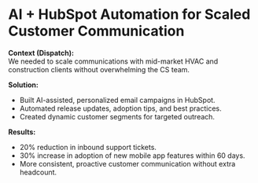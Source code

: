 # AI + HubSpot Automation for Scaled Customer Communication

**Context (Dispatch):**  
We needed to scale communications with mid-market HVAC and construction clients without overwhelming the CS team.  

**Solution:**  
- Built AI-assisted, personalized email campaigns in HubSpot.  
- Automated release updates, adoption tips, and best practices.  
- Created dynamic customer segments for targeted outreach.  

**Results:**  
- 20% reduction in inbound support tickets.  
- 30% increase in adoption of new mobile app features within 60 days.  
- More consistent, proactive customer communication without extra headcount.  

